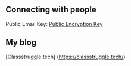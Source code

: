 ## Connecting with people

Public Email Key: [Public Encryption Key](https://github.com/bohemianchic/JeanDinco/tree/main/pek_email)

## My blog

[Classstruggle.tech] (https://classstruggle.tech/)
